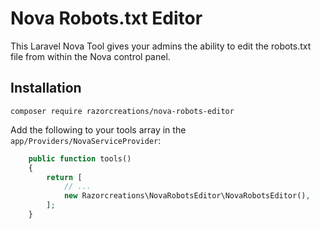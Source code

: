 # Nova Robots.txt Editor

This Laravel Nova Tool gives your admins the ability to edit the robots.txt file from within the Nova control panel.

## Installation

`composer require razorcreations/nova-robots-editor`

Add the following to your tools array in the `app/Providers/NovaServiceProvider`:

```php
	public function tools()
	{
		return [
			// ...
			new Razorcreations\NovaRobotsEditor\NovaRobotsEditor(),
		];
	}
```